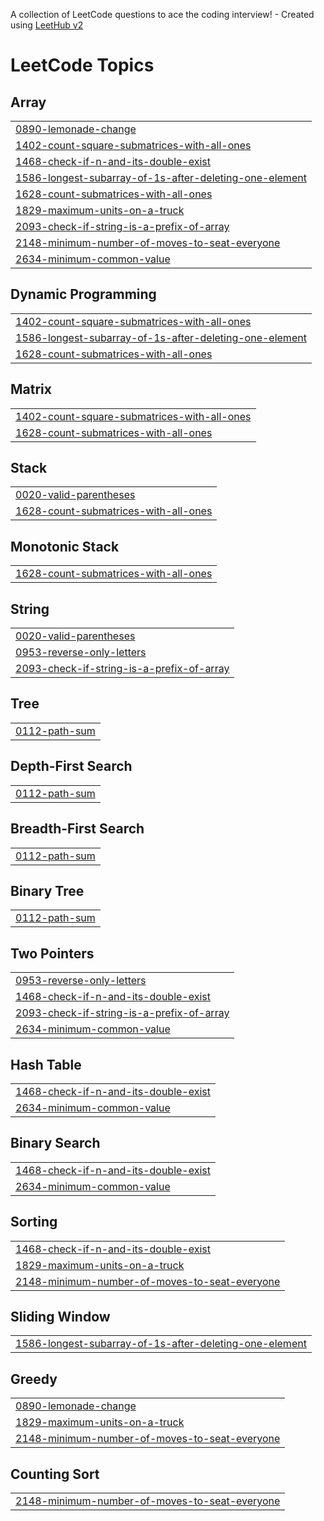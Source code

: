 A collection of LeetCode questions to ace the coding interview! - Created using [LeetHub v2](https://github.com/arunbhardwaj/LeetHub-2.0)
<!---LeetCode Topics Start-->
# LeetCode Topics
## Array
|  |
| ------- |
| [0890-lemonade-change](https://github.com/AagmanBharti/Leetcode_Solutions/tree/master/0890-lemonade-change) |
| [1402-count-square-submatrices-with-all-ones](https://github.com/AagmanBharti/Leetcode_Solutions/tree/master/1402-count-square-submatrices-with-all-ones) |
| [1468-check-if-n-and-its-double-exist](https://github.com/AagmanBharti/Leetcode_Solutions/tree/master/1468-check-if-n-and-its-double-exist) |
| [1586-longest-subarray-of-1s-after-deleting-one-element](https://github.com/AagmanBharti/Leetcode_Solutions/tree/master/1586-longest-subarray-of-1s-after-deleting-one-element) |
| [1628-count-submatrices-with-all-ones](https://github.com/AagmanBharti/Leetcode_Solutions/tree/master/1628-count-submatrices-with-all-ones) |
| [1829-maximum-units-on-a-truck](https://github.com/AagmanBharti/Leetcode_Solutions/tree/master/1829-maximum-units-on-a-truck) |
| [2093-check-if-string-is-a-prefix-of-array](https://github.com/AagmanBharti/Leetcode_Solutions/tree/master/2093-check-if-string-is-a-prefix-of-array) |
| [2148-minimum-number-of-moves-to-seat-everyone](https://github.com/AagmanBharti/Leetcode_Solutions/tree/master/2148-minimum-number-of-moves-to-seat-everyone) |
| [2634-minimum-common-value](https://github.com/AagmanBharti/Leetcode_Solutions/tree/master/2634-minimum-common-value) |
## Dynamic Programming
|  |
| ------- |
| [1402-count-square-submatrices-with-all-ones](https://github.com/AagmanBharti/Leetcode_Solutions/tree/master/1402-count-square-submatrices-with-all-ones) |
| [1586-longest-subarray-of-1s-after-deleting-one-element](https://github.com/AagmanBharti/Leetcode_Solutions/tree/master/1586-longest-subarray-of-1s-after-deleting-one-element) |
| [1628-count-submatrices-with-all-ones](https://github.com/AagmanBharti/Leetcode_Solutions/tree/master/1628-count-submatrices-with-all-ones) |
## Matrix
|  |
| ------- |
| [1402-count-square-submatrices-with-all-ones](https://github.com/AagmanBharti/Leetcode_Solutions/tree/master/1402-count-square-submatrices-with-all-ones) |
| [1628-count-submatrices-with-all-ones](https://github.com/AagmanBharti/Leetcode_Solutions/tree/master/1628-count-submatrices-with-all-ones) |
## Stack
|  |
| ------- |
| [0020-valid-parentheses](https://github.com/AagmanBharti/Leetcode_Solutions/tree/master/0020-valid-parentheses) |
| [1628-count-submatrices-with-all-ones](https://github.com/AagmanBharti/Leetcode_Solutions/tree/master/1628-count-submatrices-with-all-ones) |
## Monotonic Stack
|  |
| ------- |
| [1628-count-submatrices-with-all-ones](https://github.com/AagmanBharti/Leetcode_Solutions/tree/master/1628-count-submatrices-with-all-ones) |
## String
|  |
| ------- |
| [0020-valid-parentheses](https://github.com/AagmanBharti/Leetcode_Solutions/tree/master/0020-valid-parentheses) |
| [0953-reverse-only-letters](https://github.com/AagmanBharti/Leetcode_Solutions/tree/master/0953-reverse-only-letters) |
| [2093-check-if-string-is-a-prefix-of-array](https://github.com/AagmanBharti/Leetcode_Solutions/tree/master/2093-check-if-string-is-a-prefix-of-array) |
## Tree
|  |
| ------- |
| [0112-path-sum](https://github.com/AagmanBharti/Leetcode_Solutions/tree/master/0112-path-sum) |
## Depth-First Search
|  |
| ------- |
| [0112-path-sum](https://github.com/AagmanBharti/Leetcode_Solutions/tree/master/0112-path-sum) |
## Breadth-First Search
|  |
| ------- |
| [0112-path-sum](https://github.com/AagmanBharti/Leetcode_Solutions/tree/master/0112-path-sum) |
## Binary Tree
|  |
| ------- |
| [0112-path-sum](https://github.com/AagmanBharti/Leetcode_Solutions/tree/master/0112-path-sum) |
## Two Pointers
|  |
| ------- |
| [0953-reverse-only-letters](https://github.com/AagmanBharti/Leetcode_Solutions/tree/master/0953-reverse-only-letters) |
| [1468-check-if-n-and-its-double-exist](https://github.com/AagmanBharti/Leetcode_Solutions/tree/master/1468-check-if-n-and-its-double-exist) |
| [2093-check-if-string-is-a-prefix-of-array](https://github.com/AagmanBharti/Leetcode_Solutions/tree/master/2093-check-if-string-is-a-prefix-of-array) |
| [2634-minimum-common-value](https://github.com/AagmanBharti/Leetcode_Solutions/tree/master/2634-minimum-common-value) |
## Hash Table
|  |
| ------- |
| [1468-check-if-n-and-its-double-exist](https://github.com/AagmanBharti/Leetcode_Solutions/tree/master/1468-check-if-n-and-its-double-exist) |
| [2634-minimum-common-value](https://github.com/AagmanBharti/Leetcode_Solutions/tree/master/2634-minimum-common-value) |
## Binary Search
|  |
| ------- |
| [1468-check-if-n-and-its-double-exist](https://github.com/AagmanBharti/Leetcode_Solutions/tree/master/1468-check-if-n-and-its-double-exist) |
| [2634-minimum-common-value](https://github.com/AagmanBharti/Leetcode_Solutions/tree/master/2634-minimum-common-value) |
## Sorting
|  |
| ------- |
| [1468-check-if-n-and-its-double-exist](https://github.com/AagmanBharti/Leetcode_Solutions/tree/master/1468-check-if-n-and-its-double-exist) |
| [1829-maximum-units-on-a-truck](https://github.com/AagmanBharti/Leetcode_Solutions/tree/master/1829-maximum-units-on-a-truck) |
| [2148-minimum-number-of-moves-to-seat-everyone](https://github.com/AagmanBharti/Leetcode_Solutions/tree/master/2148-minimum-number-of-moves-to-seat-everyone) |
## Sliding Window
|  |
| ------- |
| [1586-longest-subarray-of-1s-after-deleting-one-element](https://github.com/AagmanBharti/Leetcode_Solutions/tree/master/1586-longest-subarray-of-1s-after-deleting-one-element) |
## Greedy
|  |
| ------- |
| [0890-lemonade-change](https://github.com/AagmanBharti/Leetcode_Solutions/tree/master/0890-lemonade-change) |
| [1829-maximum-units-on-a-truck](https://github.com/AagmanBharti/Leetcode_Solutions/tree/master/1829-maximum-units-on-a-truck) |
| [2148-minimum-number-of-moves-to-seat-everyone](https://github.com/AagmanBharti/Leetcode_Solutions/tree/master/2148-minimum-number-of-moves-to-seat-everyone) |
## Counting Sort
|  |
| ------- |
| [2148-minimum-number-of-moves-to-seat-everyone](https://github.com/AagmanBharti/Leetcode_Solutions/tree/master/2148-minimum-number-of-moves-to-seat-everyone) |
<!---LeetCode Topics End-->